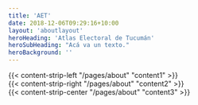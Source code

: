 ```yaml
---
title: 'AET'
date: 2018-12-06T09:29:16+10:00
layout: 'aboutlayout'
heroHeading: 'Atlas Electoral de Tucumán'
heroSubHeading: "Acá va un texto."
heroBackground: ''
---
```


<div>
{{< content-strip-left "/pages/about" "content1" >}}
</div>
<div>
{{< content-strip-right "/pages/about" "content2" >}}
</div>
<div>
{{< content-strip-center "/pages/about" "content3" >}}
</div>

